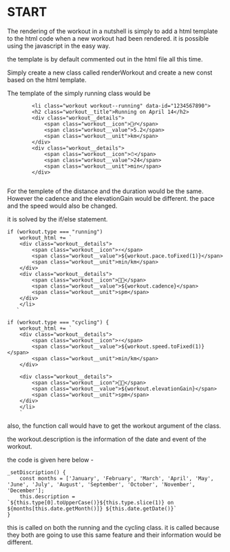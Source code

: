 

# START

The rendering of the workout in a nutshell is simply to add a html template to the html code when a new workout had been rendered. it is possible using the javascript in the easy way.

the template is by default commented out in the html file all this time.

Simply create a new class called renderWorkout and create a new const based on the html template.

The template of the simply running class would be 

```
        <li class="workout workout--running" data-id="1234567890">
        <h2 class="workout__title">Running on April 14</h2>
        <div class="workout__details">
            <span class="workout__icon">🏃‍♂️</span>
            <span class="workout__value">5.2</span>
            <span class="workout__unit">km</span>
        </div>
        <div class="workout__details">
            <span class="workout__icon">⏱</span>
            <span class="workout__value">24</span>
            <span class="workout__unit">min</span>
        </div>


```


For the templete of the distance and the duration would be the same. However the cadence and the elevationGain would be different. the pace and the speed would also be changed.

it is solved by the if/else statement.
```
if (workout.type === "running") 
    workout_html += `
    <div class="workout__details">
        <span class="workout__icon">⚡️</span>
        <span class="workout__value">${workout.pace.toFixed(1)}</span>
        <span class="workout__unit">min/km</span>
    </div>
    <div class="workout__details">
        <span class="workout__icon">🦶🏼</span>
        <span class="workout__value">${workout.cadence}</span>
        <span class="workout__unit">spm</span>
    </div>
    </li>
   `

if (workout.type === "cycling") {
    workout_html += `
    <div class="workout__details">
        <span class="workout__icon">⚡️</span>
        <span class="workout__value">${workout.speed.toFixed(1)}</span>
        <span class="workout__unit">min/km</span>
    </div>

    <div class="workout__details">
        <span class="workout__icon">🦶🏼</span>
        <span class="workout__value">${workout.elevationGain}</span>
        <span class="workout__unit">spm</span>
    </div>
    </li>
    `
```

also, the function call would have to get the workout argument of the class.

the workout.description is the information of the date and event of the workout.

the code is given here below - 


```
_setDiscription() {
    const months = ['January', 'February', 'March', 'April', 'May', 'June', 'July', 'August', 'September', 'October', 'November', 'December'];
    this.description = `${this.type[0].toUpperCase()}${this.type.slice(1)} on ${months[this.date.getMonth()]} ${this.date.getDate()}`
}
```


this is called on both the running and the cycling class. it is called because they both are going to use this same feature and their information would be different.